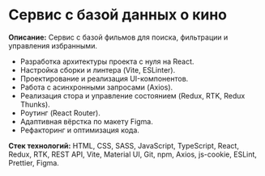 # Сервис с базой данных о кино

**Описание:** Сервис с базой фильмов для поиска, фильтрации и управления избранными.

- Разработка архитектуры проекта с нуля на React.
- Настройка сборки и линтера (Vite, ESLinter).
- Проектирование и реализация UI-компонентов.
- Работа с асинхронными запросами (Axios).
- Реализация стора и управление состоянием (Redux, RTK, Redux Thunks).
- Роутинг (React Router).
- Адаптивная вёрстка по макету Figma.
- Рефакторинг и оптимизация кода.

**Стек технологий:** HTML, CSS, SASS, JavaScript, TypeScript, React, Redux, RTK, REST API, Vite, Material UI, Git, npm, Axios, js-cookie, ESLint, Prettier, Figma.
